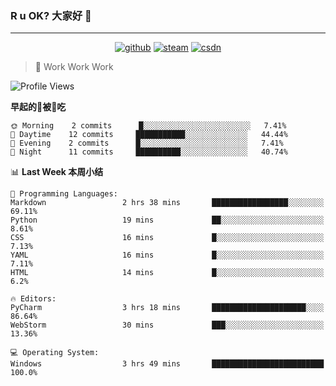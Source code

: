 ### R u OK? 大家好 👋

___

<p align="center">
  <a href="https://bigkjp97.github.io/"><img src="https://img.shields.io/badge/-GitPage-lightgrey" alt="github"></a>
  <a href="https://steamcommunity.com/id/bigkjp/"><img src="https://img.shields.io/badge/-Steam-black" alt="steam"></a>
  <a href="https://blog.csdn.net/qq_38986088"><img src="https://img.shields.io/badge/CSDN-cf000e" alt="csdn"></a>
</p>

> 🧟 Work Work Work

<!--START_SECTION:kjp readme-->
![Profile Views](http://img.shields.io/badge/Mi%E2%99%82%EF%B8%8FAmigos-258-ff69b4)

**早起的🐛被🐤吃** 

```text
🌞 Morning    2 commits      █░░░░░░░░░░░░░░░░░░░░░░░░   7.41% 
🌆 Daytime    12 commits     ███████████░░░░░░░░░░░░░░   44.44% 
🌃 Evening    2 commits      █░░░░░░░░░░░░░░░░░░░░░░░░   7.41% 
🌙 Night      11 commits     ██████████░░░░░░░░░░░░░░░   40.74%

```


📊 **Last Week 本周小结** 

```text
💬 Programming Languages: 
Markdown                 2 hrs 38 mins       █████████████████░░░░░░░░   69.11% 
Python                   19 mins             ██░░░░░░░░░░░░░░░░░░░░░░░   8.61% 
CSS                      16 mins             █░░░░░░░░░░░░░░░░░░░░░░░░   7.13% 
YAML                     16 mins             █░░░░░░░░░░░░░░░░░░░░░░░░   7.11% 
HTML                     14 mins             █░░░░░░░░░░░░░░░░░░░░░░░░   6.2%

🔥 Editors: 
PyCharm                  3 hrs 18 mins       █████████████████████░░░░   86.64% 
WebStorm                 30 mins             ███░░░░░░░░░░░░░░░░░░░░░░   13.36%

💻 Operating System: 
Windows                  3 hrs 49 mins       █████████████████████████   100.0%

```


<!--END_SECTION:kjp readme-->

<!--
**bigkjp97/bigkjp97** is a ✨ _special_ ✨ repository because its `README.md` (this file) appears on your GitHub profile.

Here are some ideas to get you started:

- 🔭 I’m currently working on ...
- 🌱 I’m currently learning ...
- 👯 I’m looking to collaborate on ...
- 🤔 I’m looking for help with ...
- 💬 Ask me about ...
- 📫 How to reach me: ...
- 😄 Pronouns: ...
- ⚡ Fun fact: ... -->
